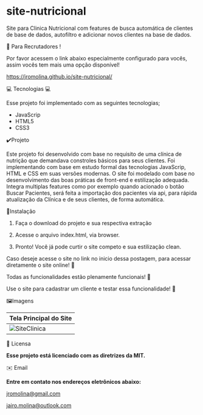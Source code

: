 # site-nutricional

Site para Clinica Nutricional com features de busca automática de clientes de base de dados, autofiltro e adicionar novos clientes na base de dados.

:angel: Para Recrutadores !

Por favor acessem o link abaixo especialmente configurado para vocês, assim vocês tem mais uma opção disponível!

https://jromolina.github.io/site-nutricional/

:computer: Tecnologias :computer:

Esse projeto foi implementado com as seguintes tecnologias;
 * JavaScrip
 * HTML5
 * CSS3
 
✔️Projeto

Este projeto foi desenvolvido com base no requisito de uma clínica de nutrição que demandava constroles básicos para seus clientes. Foi implementando com base em estudo formal das tecnologias JavaScrip, HTML e CSS em suas versões modernas. O site foi modelado com base no desenvolvimento das boas práticas de front-end e estilização adequada. Integra multiplas features como por exemplo quando acionado o botão Buscar Pacientes, será feita a importação dos pacientes via api, para rápida atualização da Clínica e de seus clientes, de forma automática.

🚩Instalação

1. Faça o download do projeto e sua respectiva extração

2. Acesse o arquivo index.html, via browser.

3. Pronto! Você já pode curtir o site competo e sua estilização clean. 

Caso deseje acesse o site no link no inicio dessa postagem, para acessar diretamente o site online! :minidisc:

Todas as funcionalidades estão plenamente funcionais! :dart:

Use o site para cadastrar um cliente e testar essa funcionalidade! :running:

🖼️Imagens

| Tela Principal do Site |
|---|
|![SiteClinica](https://user-images.githubusercontent.com/30197988/99673691-dc344f80-2a53-11eb-8e2a-009afde894f7.png)| 

📃 Licensa

**Esse projeto está licenciado com as diretrizes da MIT.**

✉️ Email

**Entre em contato nos endereços eletrônicos abaixo:**

jromolina@gmail.com

jairo.molina@outlook.com
